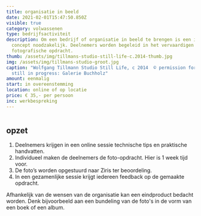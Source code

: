 ```yaml
---
title: organisatie in beeld
date: 2021-02-01T15:47:50.850Z
visible: true
category: volwassenen
type: bedrijfsactiviteit
description: Om een bedrijf of organisatie in beeld te brengen is een idee, een
  concept noodzakelijk. Deelnemers worden begeleid in het vervaardigen van een
  fotografische opdracht.
thumb: /assets/img/tillmans-studio-still-life-c.2014-thumb.jpg
img: /assets/img/tillmans-studio-groot.jpg
caption: "Wolfgang Tillmann Studio Still Life, c 2014  © permission for use
  still in progress: Galerie Buchholz"
amount: eenmalig
start: in overeenstemming
location: online of op locatie
price: € 35,- per persoon
inc: werkbespreking
---
```

![]()

## **opzet**

1. Deelnemers krijgen in een online sessie technische tips en praktische handvatten.
2. Individueel maken de deelnemers de foto-opdracht. Hier is 1 week tijd voor.
3. De foto’s worden opgestuurd naar Ziris ter beoordeling.
4. In een gezamenlijke sessie krijgt iedereen feedback op de gemaakte opdracht.

Afhankelijk van de wensen van de organisatie kan een eindproduct bedacht worden. Denk bijvoorbeeld aan een bundeling van de foto's in de vorm van een boek of een album.